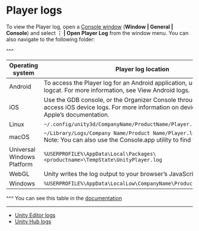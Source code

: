 # Player logs
To view the Player log, open a [Console window](https://docs.unity3d.com/Manual/Console.html) (**Window | General | Console**) and select **⋮ | Open Player Log** from the window menu. You can also navigate to the following folder:

^^^

| Operating system           | Player log location                                                                                                                                    |
|----------------------------|--------------------------------------------------------------------------------------------------------------------------------------------------------|
| Android                    | To access the Player log for an Android application, use Android logcat. For more information, see View Android logs.                                  |
| iOS                        | Use the GDB console, or the Organizer Console through XCode to access iOS device logs. For more information on device logs, see Apple’s documentation. |
| Linux                      | `~/.config/unity3d/CompanyName/ProductName/Player.log`                                                                                                 |
| macOS                      | `~/Library/Logs/Company Name/Product Name/Player.log`<br/>Note: You can also use the Console.app utility to find the log file.                         |
| Universal Windows Platform | `%USERPROFILE%\AppData\Local\Packages\<productname>\TempState\UnityPlayer.log`                                                                         |
| WebGL                      | Unity writes the log output to your browser’s JavaScript console.                                                                                      |
| Windows                    | `%USERPROFILE%\AppData\LocalLow\CompanyName\ProductName\Player.log`                                                                                    |
^^^ You can see this table in the [documentation](https://docs.unity3d.com/Manual/LogFiles.html)

---
- [Unity Editor logs](../Editor/Logs.md)
- [Unity Hub logs](../Unity%20Hub/Logs.md)
